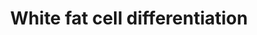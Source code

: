 ---
annotations:
- id: PW:0000003
  parent: signaling pathway
  type: Pathway Ontology
  value: signaling pathway
- id: CL:0000448
  parent: native cell
  type: Cell Type Ontology
  value: white fat cell
authors:
- Mkutmon
- MaintBot
citedin:
- link: PMC9015122
- link: PMC8868589
description: The transcription factors involved in white fat cell differentiation
  are shown, specifically their pattern of activity from the preadipocyte to the adipocyte
  (fat cells) stage. Adipose tissue, composed of white and brown adipose tissue, is
  composed of adipocytes. This pathway is primarily studied to understand factors
  that contribute to obesity and diabetes. Transcriptional and hormonal regulators
  of adipocyte formation are indicated.
last-edited: 2019-09-17
ndex: 59061678-8b69-11eb-9e72-0ac135e8bacf
organisms:
- Homo sapiens
redirect_from:
- /index.php/Pathway:WP4149
- /instance/WP4149
revision: null
schema-jsonld:
- '@context': https://schema.org/
  '@id': https://wikipathways.github.io/pathways/WP4149.html
  '@type': Dataset
  creator:
    '@type': Organization
    name: WikiPathways
  description: The transcription factors involved in white fat cell differentiation
    are shown, specifically their pattern of activity from the preadipocyte to the
    adipocyte (fat cells) stage. Adipose tissue, composed of white and brown adipose
    tissue, is composed of adipocytes. This pathway is primarily studied to understand
    factors that contribute to obesity and diabetes. Transcriptional and hormonal
    regulators of adipocyte formation are indicated.
  keywords:
  - CEBPA
  - CEBPB
  - CEBPD
  - CREB1
  - CTNNA1
  - DDIT3
  - EBF1
  - EGR2
  - FBS
  - FOXO1
  - GATA2
  - GATA3
  - Glucocorticoids
  - INS
  - IRF3
  - IRF4
  - KLF15
  - KLF2
  - KLF4
  - KLF5
  - MECOM
  - NR1H3
  - NR2F2
  - NR3C1
  - PPARG
  - RARA
  - RORA
  - SREBF1
  - STAT5A
  - STAT5B
  - TCF7L1
  - TLE3
  - WNT10B
  - ZNF423
  - cAMP
  license: CC0
  name: White fat cell differentiation
seo: CreativeWork
title: White fat cell differentiation
wpid: WP4149
---